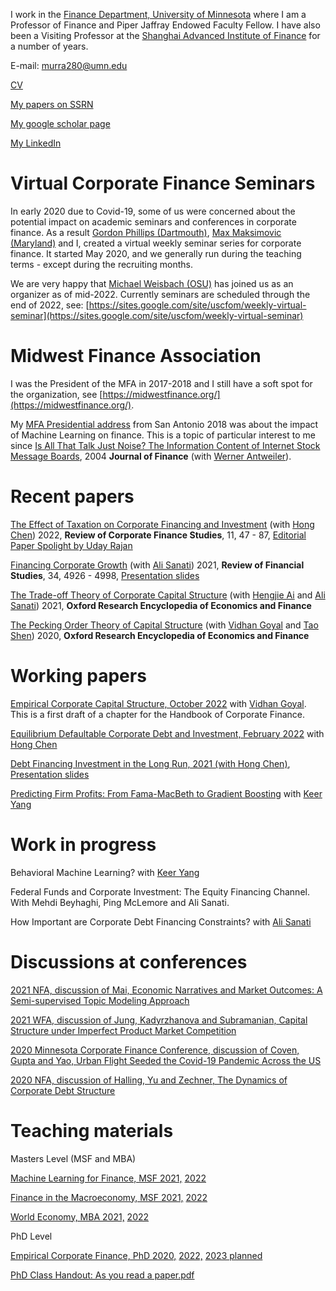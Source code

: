 I work in the [Finance Department, University of Minnesota](https://carlsonschool.umn.edu/faculty/murray-frank) where I am a Professor of Finance and Piper Jaffray Endowed Faculty Fellow. I have also been a Visiting Professor at the [Shanghai Advanced Institute of Finance](https://en.saif.sjtu.edu.cn/) for a number of years.

E-mail: murra280@umn.edu

[CV](https://github.com/mzfrank/myweb/files/8006713/Vita2021_December_Murray.Frank.pdf)

[My papers on SSRN](https://papers.ssrn.com/sol3/cf_dev/AbsByAuth.cfm?per_id=59982)

[My google scholar page](https://scholar.google.com/citations?user=iizj77oAAAAJ&hl=en&oi=sra)

[My LinkedIn](https://www.linkedin.com/in/murray-frank-5b5666a5/)

# Virtual Corporate Finance Seminars

In early 2020 due to Covid-19, some of us were concerned about the potential impact on academic seminars and conferences in corporate finance. As a result [Gordon Phillips (Dartmouth)](http://faculty.tuck.dartmouth.edu/gordon-phillips/), [Max Maksimovic (Maryland)](https://www.rhsmith.umd.edu/directory/vojislav-max-maksimovic) and I, created a virtual weekly seminar series for corporate finance. It started May 2020, and we generally run during the teaching terms - except during the recruiting months. 

We are very happy that [Michael Weisbach (OSU)](https://u.osu.edu/weisbach.2/) has joined us as an organizer as of mid-2022. Currently seminars are scheduled through the end of 2022, see: [https://sites.google.com/site/uscfom/weekly-virtual-seminar](https://sites.google.com/site/uscfom/weekly-virtual-seminar)

# Midwest Finance Association

I was the President of the MFA in 2017-2018 and I still have a soft spot for the organization, see [https://midwestfinance.org/](https://midwestfinance.org/). 

My [MFA Presidential address](https://midwestfinance.org/wp-content/uploads/2020/08/presidential-address-march18.pdf) from San Antonio 2018 was about the impact of Machine Learning on finance. This is a topic of particular interest to me since [Is All That Talk Just Noise? The Information Content of Internet Stock Message Boards](https://doi.org/10.1111/j.1540-6261.2004.00662.x), 2004 **Journal of Finance** (with [Werner Antweiler](https://wernerantweiler.ca/)).

# Recent papers 

[The Effect of Taxation on Corporate Financing and Investment](https://ssrn.com/abstract=2878057) (with [Hong Chen](http://en.saif.sjtu.edu.cn/faculty-research/chen-hong)) 2022, **Review of Corporate Finance Studies**, 11, 47 - 87, [Editorial Paper Spolight by Uday Rajan](http://sfsrcfs.org/news/paper-spotlight-the-effect-of-taxation-on-corporate-financing-and-investment/)

[Financing Corporate Growth](https://academic.oup.com/rfs/article-abstract/34/10/4926/6020280) (with [Ali Sanati](https://www.alisanati.com/)) 2021, **Review of Financial Studies**, 34, 4926 - 4998, [Presentation slides](https://github.com/mzfrank/myweb/files/6826544/FrankSanati_2020Virtual.pdf)

[The Trade-off Theory of Corporate Capital Structure](https://ssrn.com/abstract=3595492) (with [Hengjie Ai](https://www.hengjieai.com/) and [Ali Sanati](https://www.alisanati.com/)) 2021, **Oxford Research Encyclopedia of Economics and Finance** 

[The Pecking Order Theory of Capital Structure](https://ssrn.com/abstract=3540610) (with [Vidhan Goyal](https://www.vidhangoyal.com/) and [Tao Shen](http://www.sem.tsinghua.edu.cn/en/shentao)) 2020, **Oxford Research Encyclopedia of Economics and Finance** 

# Working papers
[Empirical Corporate Capital Structure, October 2022](https://github.com/mzfrank/myweb/files/9863480/CapStrSurvey2022.pdf) with [Vidhan Goyal](https://www.vidhangoyal.com/). This is a first draft of a chapter for the Handbook of Corporate Finance. 

[Equilibrium Defaultable Corporate Debt and Investment, February 2022](https://github.com/mzfrank/myweb/files/8043782/Defaultable-Firm-2022_Feb.pdf) with [Hong Chen](http://en.saif.sjtu.edu.cn/faculty-research/chen-hong)

[Debt Financing Investment in the Long Run, 2021 (with Hong Chen)](https://github.com/mzfrank/myweb/files/6823733/ChenFrank2021June02.pdf),
[Presentation slides](https://github.com/mzfrank/myweb/files/6825712/Talk_ChenFrank_2021Mar05.pdf)

[Predicting Firm Profits: From Fama-MacBeth to Gradient Boosting](https://ssrn.com/abstract=3919194) with [Keer Yang](https://keeryang.github.io/) 

# Work in progress

Behavioral Machine Learning? with [Keer Yang](https://keeryang.github.io/) 

Federal Funds and Corporate Investment: The Equity Financing Channel. With Mehdi Beyhaghi, Ping McLemore and Ali Sanati. 

How Important are Corporate Debt Financing Constraints? with [Ali Sanati](https://www.alisanati.com/)  

# Discussions at conferences

[2021 NFA, discussion of Mai, Economic Narratives and Market Outcomes: A Semi-supervised Topic Modeling Approach](https://github.com/mzfrank/myweb/files/7197947/EconomicNarratives_Discussion_NFA_2021.pdf)

[2021 WFA, discussion of Jung, Kadyrzhanova and Subramanian, Capital Structure under Imperfect Product Market Competition](https://github.com/mzfrank/myweb/files/6823894/Capital.Structure.under.Imperfect.Product.Market.CompetitionUpdated.pdf)

[2020 Minnesota Corporate Finance Conference, discussion of Coven, Gupta and Yao, Urban Flight Seeded the Covid-19 Pandemic Across the US](https://github.com/mzfrank/myweb/files/6823952/Comments.on.Urban.Flight.paper.2020.Oct.pdf)

[2020 NFA, discussion of Halling, Yu and Zechner, The Dynamics of Corporate Debt Structure](https://github.com/mzfrank/myweb/files/6823969/MFrank_NFA_Discussion_2020Updated.pdf)

# Teaching materials

Masters Level (MSF and MBA)

[Machine Learning for Finance, MSF 2021,](https://github.com/mzfrank/myweb/files/6823590/ML_for_Finance_syllabus_2021.pdf)
[2022](https://github.com/mzfrank/myweb/files/8238277/ML_for_Finance_syllabus_2022.pdf)

[Finance in the Macroeconomy, MSF 2021,](https://github.com/mzfrank/myweb/files/6823561/6621_MSF_2021_Syllabus.pdf)
[2022](https://github.com/mzfrank/myweb/files/8006704/6621_MSF_2022_Syllabus.pdf)

[World Economy, MBA 2021,](https://github.com/mzfrank/myweb/files/6823531/World.Economy.Syllabus.2021.pdf)
[2022](https://github.com/mzfrank/myweb/files/8006718/World.Economy.Syllabus.2022.pdf)

PhD Level

[Empirical Corporate Finance, PhD 2020,](https://github.com/mzfrank/myweb/files/6823541/8823_Syllabus2020.pdf)
[2022,](https://github.com/mzfrank/myweb/files/8238320/8823_Syllabus2022.pdf) [2023 planned](https://github.com/mzfrank/myweb/files/10327936/8823_Syllabus_2023.pdf)

[PhD Class Handout: As you read a paper.pdf](https://github.com/mzfrank/myweb/files/10179637/As.you.read.a.paper.pdf)

